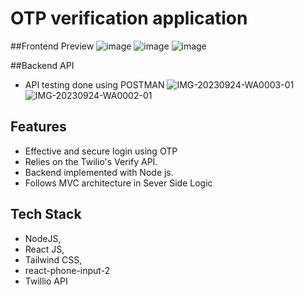 # OTP verification application
##Frontend Preview
![image](https://github.com/Ajaydeep123/AdmitKard_assignment/assets/49810031/c1c92c13-5149-498a-9012-d8bb4b7ae6cc)
![image](https://github.com/Ajaydeep123/AdmitKard_assignment/assets/49810031/dc23419a-c294-4217-a899-12119f248299)
![image](https://github.com/Ajaydeep123/AdmitKard_assignment/assets/49810031/d7423cd7-1e03-49b6-aef3-d54f6f1f31f3)


##Backend API
- API testing done using POSTMAN
![IMG-20230924-WA0003-01](https://github.com/Ajaydeep123/AdmitKard_assignment/assets/49810031/af073ba1-2480-4e61-9500-a561756d0c11)
![IMG-20230924-WA0002-01](https://github.com/Ajaydeep123/AdmitKard_assignment/assets/49810031/6b4ad23a-c512-4328-827e-acc4a3d25fb4)

## Features
- Effective and secure login using OTP
- Relies on the Twilio's Verify API.
- Backend implemented with Node js.
- Follows MVC architecture in Sever Side Logic

## Tech Stack
- NodeJS, 
- React JS,
- Tailwind CSS,
- react-phone-input-2
- Twillio API

